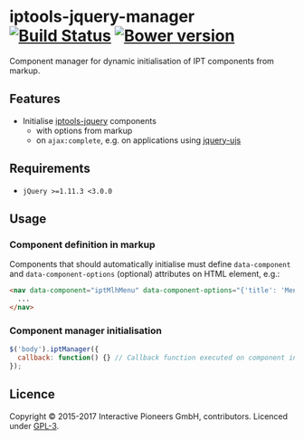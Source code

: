 # iptools-jquery-manager [![Build Status](http://img.shields.io/travis/interactive-pioneers/iptools-jquery-manager.svg)](https://travis-ci.org/interactive-pioneers/iptools-jquery-manager) [![Bower version](https://badge.fury.io/bo/iptools-jquery-manager.svg)](http://badge.fury.io/bo/iptools-jquery-manager)

Component manager for dynamic initialisation of IPT components from markup.

## Features

- Initialise [iptools-jquery](https://github.com/interactive-pioneers/iptools-jquery) components
   - with options from markup
   - on `ajax:complete`, e.g. on applications using [jquery-ujs](https://github.com/rails/jquery-ujs)

## Requirements

- `jQuery >=1.11.3 <3.0.0`

## Usage

### Component definition in markup

Components that should automatically initialise must define `data-component` and `data-component-options` (optional) attributes on HTML element, e.g.:

```html
<nav data-component="iptMlhMenu" data-component-options="{'title': 'Menu', 'subtitle': '', 'breakPalm': 720, 'menuExtensions': ['theme-pioneers', 'effect-slide-menu', 'multiline'] }">
  ...
</nav>
```

### Component manager initialisation

```js
$('body').iptManager({
  callback: function() {} // Callback function executed on component initialisation
});
```

## Licence

Copyright © 2015-2017 Interactive Pioneers GmbH, contributors. Licenced under [GPL-3](LICENSE).
